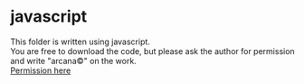 # javascript
This folder is written using javascript. <br>
You are free to download the code, but please ask the author for permission and write "arcana©" on the work. <br>
<a href="https://example.com/" target="_blank">Permission here</a>
